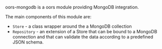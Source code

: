 oors-mongodb is a oors module providing MongoDB integration.

The main components of this module are:
- `Store` - a class wrapper around the a MongoDB collection
- `Repository` - an extension of a Store that can be bound to a MongoDB connection and that can validate the data according to a predefined JSON schema.
